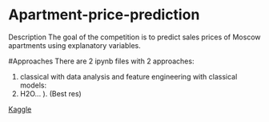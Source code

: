 # Apartment-price-prediction
Description The goal of the competition is to predict sales prices of Moscow apartments using explanatory variables.

#Approaches
There are 2 ipynb files with 2 approaches:
1. classical with data analysis and feature engineering with classical models:
2. H2O... ). (Best res)

[Kaggle](https://www.kaggle.com/competitions/hse-m-psmsimmo-p-347795-1-apartmentprice)
